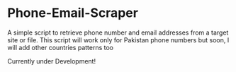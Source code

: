 # Phone-Email-Scraper
A simple script to retrieve phone number and email addresses from a target site or file. This script will work only for Pakistan phone numbers but soon, I will add other countries patterns too

Currently under Development!
